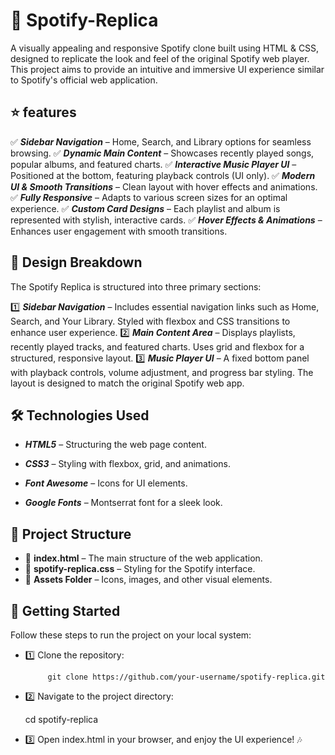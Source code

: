 # 🎵 Spotify-Replica
A visually appealing and responsive Spotify clone built using HTML & CSS, designed to replicate the look and feel of the original Spotify web player. This project aims to provide an intuitive and immersive UI experience similar to Spotify's official web application.

## ⭐ features

✅ _**Sidebar Navigation**_ – Home, Search, and Library options for seamless browsing.
✅ _**Dynamic Main Content**_ – Showcases recently played songs, popular albums, and featured charts.
✅ _**Interactive Music Player UI**_ – Positioned at the bottom, featuring playback controls (UI only).
✅ _**Modern UI & Smooth Transitions**_ – Clean layout with hover effects and animations.
✅ _**Fully Responsive**_ – Adapts to various screen sizes for an optimal experience.
✅ _**Custom Card Designs**_ – Each playlist and album is represented with stylish, interactive cards.
✅ _**Hover Effects & Animations**_ – Enhances user engagement with smooth transitions.

## 🎨 Design Breakdown

The Spotify Replica is structured into three primary sections:

1️⃣ _**Sidebar Navigation**_ – Includes essential navigation links such as Home, Search, and Your Library. Styled with flexbox and CSS transitions to enhance user experience.
2️⃣ _**Main Content Area**_ – Displays playlists, recently played tracks, and featured charts. Uses grid and flexbox for a structured, responsive layout.
3️⃣ _**Music Player UI**_ – A fixed bottom panel with playback controls, volume adjustment, and progress bar styling. The layout is designed to match the original Spotify web app.

## 🛠️ Technologies Used

- _**HTML5**_ – Structuring the web page content.

- _**CSS3**_ – Styling with flexbox, grid, and animations.

- _**Font Awesome**_ – Icons for UI elements.

- _**Google Fonts**_ – Montserrat font for a sleek look.

## 📂 Project Structure

- 📁 **index.html** – The main structure of the web application.
- 📁 **spotify-replica.css** – Styling for the Spotify interface.
- 📁 **Assets Folder** – Icons, images, and other visual elements.

## 🚀 Getting Started

Follow these steps to run the project on your local system:

- 1️⃣ Clone the repository:

           git clone https://github.com/your-username/spotify-replica.git

- 2️⃣ Navigate to the project directory:

   cd spotify-replica

- 3️⃣ Open index.html in your browser, and enjoy the UI experience! 🎶

